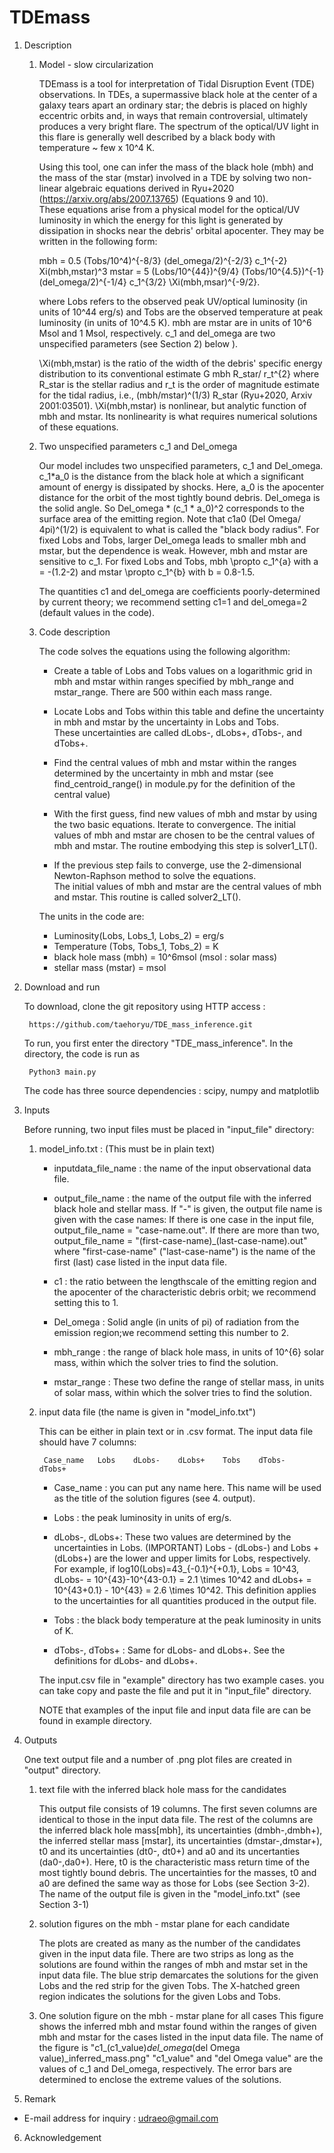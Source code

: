 # TDEmass


1. Description

    1) Model - slow circularization
    
        TDEmass is a tool for interpretation of Tidal Disruption Event (TDE) observations.   In TDEs, a supermassive black hole 
        at the center of a galaxy tears apart an ordinary star; the debris is placed on highly eccentric orbits and, in ways that remain 
        controversial, ultimately produces a very bright flare.   The spectrum of the optical/UV light in this flare is generally well 
        described by a black body with temperature ~ few x 10^4 K.

        Using this tool, one can infer the mass of the black hole (mbh) and the mass of the star (mstar) involved in a TDE 
        by solving two non-linear algebraic equations derived in Ryu+2020 (https://arxiv.org/abs/2007.13765) (Equations 9 and 10).  
        These equations arise from a physical model for the optical/UV luminosity in which the energy for this light is generated by 
        dissipation in shocks near the debris' orbital apocenter.   They may be written in the following form:

        mbh = 0.5 (Tobs/10^4)^{-8/3} (del_omega/2)^{-2/3} c_1^{-2} Xi(mbh,mstar)^3
        mstar = 5 (Lobs/10^{44})^{9/4} (Tobs/10^{4.5})^{-1} (del_omega/2)^{-1/4} c_1^{3/2} \Xi(mbh,msar)^{-9/2}.

        where Lobs refers to the observed peak UV/optical luminosity (in units of 10^44 erg/s) and Tobs are the observed temperature 
        at peak luminosity (in units of 10^4.5 K). mbh are mstar are in units of 10^6 Msol and 1 Msol, respectively. c_1 and del_omega are
        two unspecified parameters (see Section 2) below ). 

        \Xi(mbh,mstar) is the ratio of the width of the debris' specific energy distribution to its conventional estimate G mbh R_star/ r_t^{2} 
        where R_star is the stellar radius and r_t is the order of magnitude estimate for the tidal radius, i.e., (mbh/mstar)^(1/3) R_star 
        (Ryu+2020, Arxiv 2001:03501).  \Xi(mbh,mstar) is nonlinear, but analytic function of mbh and mstar.  Its nonlinearity is 
        what requires numerical solutions of these equations.
   
   2) Two unspecified parameters c_1 and Del_omega
   
        Our model includes two unspecified parameters, c_1 and Del_omega. c_1*a_0 is the distance from the black hole at which a significant 
        amount of energy is dissipated by shocks. Here, a_0 is the apocenter distance for the orbit of the most tightly bound debris. 
        Del_omega is the solid angle. So Del_omega * (c_1 * a_0)^2 corresponds to the surface area of the emitting region. 
        Note that c1a0 (Del Omega/ 4pi)^(1/2) is equivalent to what is called the "black body radius". For fixed Lobs and Tobs, 
        larger Del_omega leads to smaller mbh and mstar, but the dependence is weak. However, mbh and mstar are sensitive to c_1. 
        For fixed Lobs and Tobs, mbh \propto c_1^{a} with a = -(1.2-2) and mstar \propto c_1^{b} with b = 0.8-1.5. 

        The quantities c1 and del_omega are coefficients poorly-determined by current theory; we recommend setting 
        c1=1 and del_omega=2 (default values in the code).
  
  
    3) Code description
    
        The code solves the equations using the following algorithm:

        - Create a table of Lobs and Tobs values on a logarithmic grid in mbh and mstar within ranges specified by mbh_range and mstar_range. 
          There are 500 within each mass range.

        - Locate Lobs and Tobs within this table and define the uncertainty in mbh and mstar by the uncertainty in Lobs and Tobs.   
          These uncertainties are called dLobs-, dLobs+, dTobs-, and dTobs+.

        - Find the central values of mbh and mstar within the ranges determined by the uncertainty in mbh and mstar 
          (see find_centroid_range() in module.py for the definition of the central value)

        - With the first guess, find new values of mbh and mstar by using the two basic equations. Iterate to convergence. 
          The initial values of mbh and mstar are chosen to be the central values of mbh and mstar. The routine embodying this step is solver1_LT().

        - If the previous step fails to converge, use the 2-dimensional Newton-Raphson method to solve the equations.  
          The initial values of mbh and mstar  are the central values of mbh and mstar.  This routine is called solver2_LT().

    


        The units in the code are:
        - Luminosity(Lobs, Lobs_1, Lobs_2) = erg/s
        - Temperature (Tobs, Tobs_1, Tobs_2) = K
        - black hole mass (mbh) = 10^6msol (msol : solar mass)
        - stellar mass (mstar) = msol


2. Download and run

	To download, clone the git repository using HTTP access :

		https://github.com/taehoryu/TDE_mass_inference.git

	To run, you first enter the directory "TDE_mass_inference". In the directory, the code is run as

		Python3 main.py

	The code has three source dependencies : scipy, numpy and matplotlib


3. Inputs

    Before running, two input files must be placed in "input_file" directory:  
 
    1) model_info.txt : (This must be in plain text)
        - inputdata_file_name : the name of the input observational data file.
        
        - output_file_name : the name of the output file with the inferred black hole and stellar mass. If "-" is given, the output file name is given 
          with the case names: If there is one case in the input file, output_file_name = "case-name.out". If there are 
          more than two, output_file_name = "(first-case-name)_(last-case-name).out" where "first-case-name" ("last-case-name") 
          is the name of the first (last) case listed in the input data file.
        
        - c1 : the ratio between the lengthscale of the emitting region and the apocenter of the characteristic debris orbit; we recommend setting this to 1.
    
        - Del_omega : Solid angle (in units of pi) of radiation from the emission region;we recommend setting this number to 2.

        - mbh_range : the range of black hole mass, in units of 10^{6} solar mass, within which the solver tries to find the solution. 

        - mstar_range : These two define the range of stellar mass, in units of solar mass, within which the solver
                             tries to find the solution.

        
	2) input data file (the name is given in "model_info.txt")

		This can be either in plain text or in .csv format. The input data file should have 7 columns:

			Case_name   Lobs    dLobs-    dLobs+    Tobs    dTobs-    dTobs+

		- Case_name : you can put any name here. This name will be used as the title of the solution figures (see 4. output).

		- Lobs  : the peak luminosity in units of erg/s. 
    
		- dLobs-, dLobs+: These two values are determined by the uncertainties in Lobs. (IMPORTANT) Lobs - (dLobs-) and Lobs + (dLobs+) are the lower and upper limits 
                       for Lobs, respectively. For example, if log10(Lobs)=43_{-0.1}^{+0.1}, Lobs = 10^43, dLobs- = 10^{43}-10^{43-0.1} = 2.1 \times 10^42 and 
                       dLobs+ = 10^{43+0.1} - 10^{43} = 2.6 \times 10^42. This definition applies to the uncertainties for all quantities produced in the output file.

		- Tobs : the black body temperature at the peak luminosity in units of K.

		- dTobs-, dTobs+ : Same for dLobs- and dLobs+. See the definitions for dLobs- and dLobs+.

		The input.csv file in "example" directory has two example cases. you can take copy and paste the file and put it in "input_file" directory.



        NOTE that examples of the input file and input data file are can be found in example directory.

4. Outputs

	One text output file and a number of .png plot files are created in "output" directory.

	1) text file with the inferred black hole mass for the candidates

		This output file consists of 19 columns. The first seven columns are identical to those in the input data file. 
                The rest of the columns are the inferred black hole mass[mbh], its uncertainties (dmbh-,dmbh+), the inferred stellar mass [mstar], 
                its uncertainties (dmstar-,dmstar+), t0 and its uncertainties (dt0-, dt0+) and a0 and its uncertanties (da0-,da0+). 
                Here, t0 is the characteristic mass return time of the most tightly bound debris. 
                The uncertainties for the masses, t0 and a0 are defined the same way as those for Lobs (see Section 3-2).
                The name of the output file is given in the "model_info.txt" (see Section 3-1)

	2) solution figures on the mbh - mstar plane for each candidate

		The plots are created as many as the number of the candidates given in the input data file. There are two strips as long as the solutions 
               are found within the ranges of mbh and mstar set in the input data file. The blue strip demarcates the solutions for the given Lobs and the red strip 
               for the given Tobs. The X-hatched green region indicates the solutions for the given Lobs and Tobs. 

	3) One solution figure on the mbh - mstar plane for all cases
                This figure shows the inferred mbh and mstar found within the ranges of given mbh and mstar for the cases listed in the input data file. 
		The name of the figure is  "c1_(c1_value)_del_omega_(del Omega value)_inferred_mass.png"
		"c1_value" and "del Omega value" are the values of c_1 and Del_omega, respectively.
		The error bars are determined to enclose the extreme values of the solutions. 

5. Remark

- E-mail address for inquiry : udraeo@gmail.com

6. Acknowledgement

